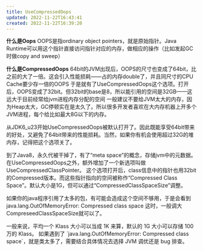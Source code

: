 ```yaml
---
title: UseCompressedOops
updated: 2022-11-22T16:43:41
created: 2022-11-22T16:39:20
---
```


**什么是Oops**
OOPS是指ordinary object pointers，就是原始指针。Java Runtime可以用这个指针直接访问指针对应的内存，做相应的操作（比如发起GC时做copy and sweep）

**什么是CompressedOops**
64bit的JVM出现后，OOPS的尺寸也变成了64bit，比之前的大了一倍。这会引入性能损耗——占的内存double了，并且同尺寸的CPU Cache要少存一倍的OOPS
于是就有了UseCompressedOops这个选项。打开后，OOPS变成了32bit。但32bit的base是8，所以能引用的空间是32GB——这远大于目前经常给jvm进程内存分配的空间
一般建议不要给JVM太大的内存，因为Heap太大，GC停顿实在是太久了。所以很多开发者喜欢在大内存机器上开多个JVM进程，每个给比如最大8G以下的内存。

从JDK6_u23开始UseCompressedOops被默认打开了。因此既能享受64bit带来的好处，又避免了64bit带来的性能损耗。当然，如果你有机会使用超过32G的堆内存，记得把这个选项关了。

到了Java8，永久代被干掉了，有了“meta space”的概念，存储jvm中的元数据。在UseCompressedOops之外，额外增加了一个新选项叫做UseCompressedClassPointer。
这个选项打开后，class信息中的指针也用32bit的Compressed版本。而这些指针指向的空间被称作“Compressed Class Space”。默认大小是1G，但可以通过“CompressedClassSpaceSize”调整。

如果你的java程序引用了太多的包，有可能会造成这个空间不够用，于是会看到
java.lang.OutOfMemoryError: Compressed class space
这时，一般调大CompreseedClassSpaceSize就可以了。

一般来说，平均一个 Klass 大小可以当成 1K 来算，默认的 1G 大小可以存储 100 万的 Klass。
如果遇到了 \`java.lang.OutOfMemoryError: Compressed class space\`，就是类太多了，需要结合具体情况去选择 JVM 调优还是 bug 排查。

